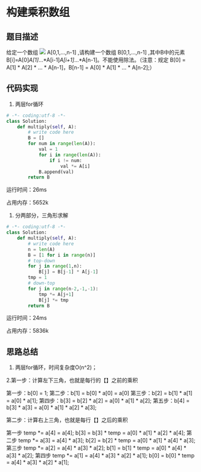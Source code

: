 # 构建乘积数组


## 题目描述


给定一个数组 <img src="http://latex.codecogs.com/gif.latex?1+sin(x)" border="0"/>  A[0,1,...,n-1] ,请构建一个数组 B[0,1,...,n-1] ,其中B中的元素 B[i]=A[0]*A[1]*...*A[i-1]*A[i+1]*...*A[n-1]。不能使用除法。（注意：规定 B[0] = A[1] * A[2] * ... * A[n-1]，B[n-1] = A[0] * A[1] * ... * A[n-2];）


## 代码实现

1. 两层for循环
```python
# -*- coding:utf-8 -*-
class Solution:
    def multiply(self, A):
        # write code here
        B = []
        for num in range(len(A)):
            val = 1
            for i in range(len(A)):
                if i != num:
                    val *= A[i]
            B.append(val)
        return B
```
运行时间：26ms

占用内存：5652k

1. 分两部分，三角形求解
```python
# -*- coding:utf-8 -*-
class Solution:
    def multiply(self, A):
        # write code here
        n = len(A)
        B = [1 for i in range(n)]
        # top-down
        for j in range(1,n):
            B[j] = B[j-1] * A[j-1]
        tmp = 1
        # down-top
        for j in range(n-2,-1,-1):
            tmp *= A[j+1]
            B[j] *= tmp
        return B
```
运行时间：24ms

占用内存：5836k




## 思路总结
1. 两层for循环，时间复杂度O(n^2)；

2.第一步：计算左下三角，也就是每行的【】之前的乘积

第一步：b[0] = 1;
第二步：b[1] = b[0] * a[0] = a[0]
第三步：b[2] = b[1] * a[1] = a[0] * a[1];
第四步：b[3] = b[2] * a[2] = a[0] * a[1] * a[2];
第五步：b[4] = b[3] * a[3] = a[0] * a[1] * a[2] * a[3];

第二步：计算右上三角，也就是每行【】之后的乘积

第一步
temp *= a[4] = a[4];
b[3] = b[3] * temp = a[0] * a[1] * a[2] * a[4];
第二步
temp *= a[3] = a[4] * a[3];
b[2] = b[2] * temp = a[0] * a[1] * a[4] * a[3];
第三步
temp *= a[2] = a[4] * a[3] * a[2];
b[1] = b[1] * temp = a[0] * a[4] * a[3] * a[2];
第四步
temp *= a[1] = a[4] * a[3] * a[2] * a[1];
b[0] = b[0] * temp = a[4] * a[3] * a[2] * a[1];